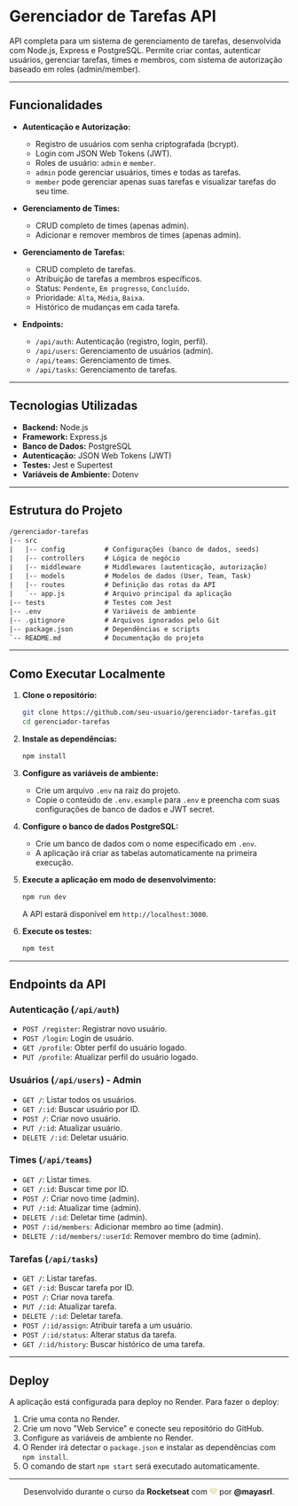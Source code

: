 # Gerenciador de Tarefas API

API completa para um sistema de gerenciamento de tarefas, desenvolvida com Node.js, Express e PostgreSQL. Permite criar contas, autenticar usuários, gerenciar tarefas, times e membros, com sistema de autorização baseado em roles (admin/member).

---

## Funcionalidades

- **Autenticação e Autorização:**
  - Registro de usuários com senha criptografada (bcrypt).
  - Login com JSON Web Tokens (JWT).
  - Roles de usuário: `admin` e `member`.
  - `admin` pode gerenciar usuários, times e todas as tarefas.
  - `member` pode gerenciar apenas suas tarefas e visualizar tarefas do seu time.

- **Gerenciamento de Times:**
  - CRUD completo de times (apenas admin).
  - Adicionar e remover membros de times (apenas admin).

- **Gerenciamento de Tarefas:**
  - CRUD completo de tarefas.
  - Atribuição de tarefas a membros específicos.
  - Status: `Pendente`, `Em progresso`, `Concluído`.
  - Prioridade: `Alta`, `Média`, `Baixa`.
  - Histórico de mudanças em cada tarefa.

- **Endpoints:**
  - `/api/auth`: Autenticação (registro, login, perfil).
  - `/api/users`: Gerenciamento de usuários (admin).
  - `/api/teams`: Gerenciamento de times.
  - `/api/tasks`: Gerenciamento de tarefas.

---

## Tecnologias Utilizadas

- **Backend:** Node.js
- **Framework:** Express.js
- **Banco de Dados:** PostgreSQL
- **Autenticação:** JSON Web Tokens (JWT)
- **Testes:** Jest e Supertest
- **Variáveis de Ambiente:** Dotenv

---

## Estrutura do Projeto

```
/gerenciador-tarefas
|-- src
|   |-- config          # Configurações (banco de dados, seeds)
|   |-- controllers     # Lógica de negócio
|   |-- middleware      # Middlewares (autenticação, autorização)
|   |-- models          # Modelos de dados (User, Team, Task)
|   |-- routes          # Definição das rotas da API
|   `-- app.js          # Arquivo principal da aplicação
|-- tests               # Testes com Jest
|-- .env                # Variáveis de ambiente
|-- .gitignore          # Arquivos ignorados pelo Git
|-- package.json        # Dependências e scripts
`-- README.md           # Documentação do projeto
```

---

## Como Executar Localmente

1. **Clone o repositório:**
   ```bash
   git clone https://github.com/seu-usuario/gerenciador-tarefas.git
   cd gerenciador-tarefas
   ```

2. **Instale as dependências:**
   ```bash
   npm install
   ```

3. **Configure as variáveis de ambiente:**
   - Crie um arquivo `.env` na raiz do projeto.
   - Copie o conteúdo de `.env.example` para `.env` e preencha com suas configurações de banco de dados e JWT secret.

4. **Configure o banco de dados PostgreSQL:**
   - Crie um banco de dados com o nome especificado em `.env`.
   - A aplicação irá criar as tabelas automaticamente na primeira execução.

5. **Execute a aplicação em modo de desenvolvimento:**
   ```bash
   npm run dev
   ```
   A API estará disponível em `http://localhost:3000`.

6. **Execute os testes:**
   ```bash
   npm test
   ```

---

## Endpoints da API

### Autenticação (`/api/auth`)

- `POST /register`: Registrar novo usuário.
- `POST /login`: Login de usuário.
- `GET /profile`: Obter perfil do usuário logado.
- `PUT /profile`: Atualizar perfil do usuário logado.

### Usuários (`/api/users`) - Admin

- `GET /`: Listar todos os usuários.
- `GET /:id`: Buscar usuário por ID.
- `POST /`: Criar novo usuário.
- `PUT /:id`: Atualizar usuário.
- `DELETE /:id`: Deletar usuário.

### Times (`/api/teams`)

- `GET /`: Listar times.
- `GET /:id`: Buscar time por ID.
- `POST /`: Criar novo time (admin).
- `PUT /:id`: Atualizar time (admin).
- `DELETE /:id`: Deletar time (admin).
- `POST /:id/members`: Adicionar membro ao time (admin).
- `DELETE /:id/members/:userId`: Remover membro do time (admin).

### Tarefas (`/api/tasks`)

- `GET /`: Listar tarefas.
- `GET /:id`: Buscar tarefa por ID.
- `POST /`: Criar nova tarefa.
- `PUT /:id`: Atualizar tarefa.
- `DELETE /:id`: Deletar tarefa.
- `POST /:id/assign`: Atribuir tarefa a um usuário.
- `POST /:id/status`: Alterar status da tarefa.
- `GET /:id/history`: Buscar histórico de uma tarefa.

---

## Deploy

A aplicação está configurada para deploy no Render. Para fazer o deploy:

1. Crie uma conta no Render.
2. Crie um novo "Web Service" e conecte seu repositório do GitHub.
3. Configure as variáveis de ambiente no Render.
4. O Render irá detectar o `package.json` e instalar as dependências com `npm install`.
5. O comando de start `npm start` será executado automaticamente.

---

<p align="center">
  Desenvolvido durante o curso da <strong>Rocketseat</strong> com <img src="heart.svg" width="14" alt="coração"/> por <strong>@mayasrl</strong>.
</p>
